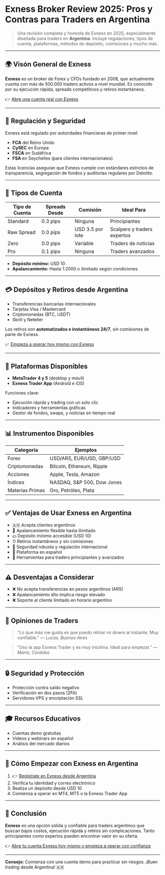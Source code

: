 # Exness Broker Review 2025: Pros y Contras para Traders en Argentina

> Una revisión completa y honesta de Exness en 2025, especialmente diseñada para traders en **Argentina**. Incluye regulaciones, tipos de cuenta, plataformas, métodos de depósito, comisiones y mucho más.

---

## 🌍 Visón General de Exness

**Exness** es un broker de Forex y CFDs fundado en 2008, que actualmente cuenta con más de 500.000 traders activos a nivel mundial. Es conocido por su ejecución rápida, spreads competitivos y retiros instantáneos.

👉 [Abre una cuenta real con Exness](https://one.exnesstrack.org/boarding/sign-up/a/english23)

---

## 🔐 Regulación y Seguridad

Exness está regulado por autoridades financieras de primer nivel:

* **FCA** del Reino Unido
* **CySEC** en Europa
* **FSCA** en Sudáfrica
* **FSA** en Seychelles (para clientes internacionales)

Estas licencias aseguran que Exness cumple con estándares estrictos de transparencia, segregación de fondos y auditorías regulares por Deloitte.

---

## 💼 Tipos de Cuenta

| Tipo de Cuenta | Spreads Desde | Comisión         | Ideal Para                  |
| -------------- | ------------- | ---------------- | --------------------------- |
| Standard       | 0.3 pips      | Ninguna          | Principiantes               |
| Raw Spread     | 0.0 pips      | USD 3.5 por lote | Scalpers y traders expertos |
| Zero           | 0.0 pips      | Variable         | Traders de noticias         |
| Pro            | 0.1 pips      | Ninguna          | Traders avanzados           |

* **Depósito mínimo:** USD 10
* **Apalancamiento:** Hasta 1:2000 o ilimitado según condiciones

---

## 💳 Depósitos y Retiros desde Argentina

* Transferencias bancarias internacionales
* Tarjetas Visa / Mastercard
* Criptomonedas (BTC, USDT)
* Skrill y Neteller

Los retiros son **automatizados e instantáneos 24/7**, sin comisiones de parte de Exness.

📈 [Empieza a operar hoy mismo con Exness](https://one.exnesstrack.org/boarding/sign-up/a/english23)

---

## 📱 Plataformas Disponibles

* **MetaTrader 4 y 5** (desktop y móvil)
* **Exness Trader App** (Android e iOS)

Funciones clave:

* Ejecución rápida y trading con un solo clic
* Indicadores y herramientas gráficas
* Gestor de fondos, swaps, y noticias en tiempo real

---

## 📊 Instrumentos Disponibles

| Categoría       | Ejemplos                    |
| --------------- | --------------------------- |
| Forex           | USD/ARS, EUR/USD, GBP/USD   |
| Criptomonedas   | Bitcoin, Ethereum, Ripple   |
| Acciones        | Apple, Tesla, Amazon        |
| Índices         | NASDAQ, S\&P 500, Dow Jones |
| Materias Primas | Oro, Petróleo, Plata        |

---

## ✅ Ventajas de Usar Exness en Argentina

* 🇦🇷 Acepta clientes argentinos
* 📅 Apalancamiento flexible hasta ilimitado
* 💵 Depósito mínimo accesible (USD 10)
* ⏰ Retiros instantáneos y sin comisiones
* 🔐 Seguridad robusta y regulación internacional
* 🔹 Plataforma en español
* 🔧 Herramientas para traders principiantes y avanzados

---

## ⚠️ Desventajas a Considerar

* ❌ No acepta transferencias en pesos argentinos (ARS)
* ❌ Apalancamiento alto implica riesgo elevado
* ❌ Soporte al cliente limitado en horario argentino

---

## 💬 Opiniones de Traders

> "Lo que más me gusta es que puedo retirar mi dinero al instante. Muy confiable."
> — *Lucas, Buenos Aires*

> "Uso la app Exness Trader y es muy intuitiva. Ideal para empezar."
> — *María, Córdoba*

---

## 🔒 Seguridad y Protección

* Protección contra saldo negativo
* Verificación en dos pasos (2FA)
* Servidores VPS y encriptación SSL

---

## 🎓 Recursos Educativos

* Cuentas demo gratuitas
* Videos y webinars en español
* Análisis del mercado diarios

---

## 📍 Cómo Empezar con Exness en Argentina

1. 👉 [Regístrate en Exness desde Argentina](https://one.exnesstrack.org/boarding/sign-up/a/english23)
2. Verifica tu identidad y correo electrónico
3. Realiza un depósito desde USD 10
4. Comienza a operar en MT4, MT5 o la Exness Trader App

---

## 📌 Conclusión

**Exness** es una opción sólida y confiable para traders argentinos que buscan bajos costos, ejecución rápida y retiros sin complicaciones. Tanto principiantes como expertos pueden encontrar valor en su oferta.

👉 [Abre tu cuenta Exness hoy mismo y empieza a operar con confianza](https://one.exnesstrack.org/boarding/sign-up/a/english23)

---

**Consejo:** Comienza con una cuenta demo para practicar sin riesgos. ¡Buen trading desde Argentina! 🇦🇷
